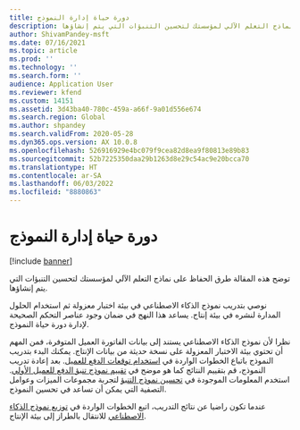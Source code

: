 ```yaml
---
title: دورة حياة إدارة النموذج
description: توضح هذه المقالة طرق الحفاظ على نماذج التعلم الآلي لمؤسستك لتحسين التنبؤات التي يتم إنشاؤها.
author: ShivamPandey-msft
ms.date: 07/16/2021
ms.topic: article
ms.prod: ''
ms.technology: ''
ms.search.form: ''
audience: Application User
ms.reviewer: kfend
ms.custom: 14151
ms.assetid: 3d43ba40-780c-459a-a66f-9a01d556e674
ms.search.region: Global
ms.author: shpandey
ms.search.validFrom: 2020-05-28
ms.dyn365.ops.version: AX 10.0.8
ms.openlocfilehash: 526916929e4bc079f9cea82d8ea9f80813e89b83
ms.sourcegitcommit: 52b7225350daa29b1263d8e29c54ac9e20bcca70
ms.translationtype: HT
ms.contentlocale: ar-SA
ms.lasthandoff: 06/03/2022
ms.locfileid: "8880863"
---
```

# <a name="model-management-lifecycle"></a>دورة حياة إدارة النموذج

[!include [banner](../includes/banner.md)]

توضح هذه المقالة طرق الحفاظ على نماذج التعلم الآلي لمؤسستك لتحسين التنبؤات التي يتم إنشاؤها.

نوصي بتدريب نموذج الذكاء الاصطناعي في بيئة اختبار معزولة ثم استخدام الحلول المدارة لنشره في بيئة إنتاج. يساعد هذا النهج في ضمان وجود عناصر التحكم الصحيحة لإدارة دورة حياة النموذج.

نظرا لأن نموذج الذكاء الاصطناعي يستند إلى بيانات الفاتورة العميل المتوفرة، فمن المهم أن تحتوي بيئة الاختبار المعزولة على نسخة حديثة من بيانات الإنتاج. يمكنك البدء بتدريب النموذج باتباع الخطوات الواردة في [استخدام توقعات الدفع للعميل](use-customer-payment-predictions.md). بعد إعادة تدريب النموذج، قم بتقييم النتائج كما هو موضح في [تقييم نموذج تنبؤ الدفع للعميل الأولي](evaluate-payment-prediction.md). استخدم المعلومات الموجودة في [تحسين نموذج التنبؤ](improve-model.md) لتجربة مجموعات الميزات وعوامل التصفية التي يمكن أن تساعد في تحسين النموذج.

عندما تكون راضيا عن نتائج التدريب، اتبع الخطوات الواردة في [توزيع نموذج الذكاء الاصطناعي](/ai-builder/distribute-model) للانتقال بالطراز إلى بيئة الإنتاج.
